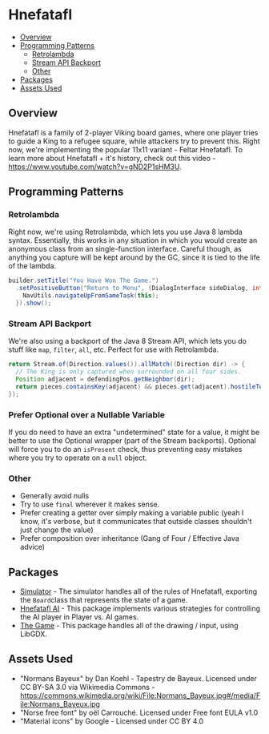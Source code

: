 # Hnefatafl

<!-- START doctoc generated TOC please keep comment here to allow auto update -->
<!-- DON'T EDIT THIS SECTION, INSTEAD RE-RUN doctoc TO UPDATE -->

- [Overview](#overview)
- [Programming Patterns](#programming-patterns)
  - [Retrolambda](#retrolambda)
  - [Stream API Backport](#stream-api-backport)
  - [Other](#other)
- [Packages](#packages)
- [Assets Used](#assets-used)

<!-- END doctoc generated TOC please keep comment here to allow auto update -->

## Overview
Hnefatafl is a family of 2-player Viking board games, where one player tries to guide a King to a refugee square, while attackers try to prevent this. Right now, we're implementing the popular 11x11 variant - Feltar Hnefatafl. To learn more about Hnefatafl + it's history, check out this video - https://www.youtube.com/watch?v=gND2P1sHM3U.

## Programming Patterns
### Retrolambda
Right now, we're using Retrolambda, which lets you use Java 8 lambda syntax. Essentially, this works in any situation in which you would create an anonymous class from an single-function interface. Careful though, as anything you capture will be kept around by the GC, since it is tied to the life of the lambda.
```java
builder.setTitle("You Have Won The Game.")
  .setPositiveButton("Return to Menu", (DialogInterface sideDialog, int which) -> {
    NavUtils.navigateUpFromSameTask(this);
  }).show();
```
### Stream API Backport
We're also using a backport of the Java 8 Stream API, which lets you do stuff like `map`, `filter`, `all`, etc. Perfect for use with Retrolambda.
```java
return Stream.of(Direction.values()).allMatch((Direction dir) -> {
  // The King is only captured when surrounded on all four sides.
  Position adjacent = defendingPos.getNeighbor(dir);
  return pieces.containsKey(adjacent) && pieces.get(adjacent).hostileTo(piece);
});
```
### Prefer Optional<T> over a Nullable Variable
If you do need to have an extra "undetermined" state for a value, it might be better to use the Optional wrapper (part of the Stream backports). Optional will force you to do an `isPresent` check, thus preventing easy mistakes where you try to operate on a `null` object.

### Other
- Generally avoid nulls
- Try to use `final` wherever it makes sense.
- Prefer creating a getter over simply making a variable public (yeah I know, it's verbose, but it communicates that outside classes shouldn't just change the value)
- Prefer composition over inheritance (Gang of Four / Effective Java advice)

## Packages
- [Simulator](./app/src/main/java/net/varunramesh/hnefatafl/simulator) - The simulator handles all of the rules of Hnefatafl, exporting the `Board`class that represents the state of a game.
- [Hnefatafl AI](./app/src/main/java/net/varunramesh/hnefatafl/ai) - This package implements various strategies for controlling the AI player in Player vs. AI games.
- [The Game](./app/src/main/java/net/varunramesh/hnefatafl/game) - This package handles all of the drawing / input, using LibGDX.

## Assets Used
- "Normans Bayeux" by Dan Koehl - Tapestry de Bayeux. Licensed under CC BY-SA 3.0 via Wikimedia Commons - https://commons.wikimedia.org/wiki/File:Normans_Bayeux.jpg#/media/File:Normans_Bayeux.jpg
- "Norse free font" by oël Carrouché. Licensed under Free font EULA v1.0
- "Material icons" by Google - Licensed under CC BY 4.0
